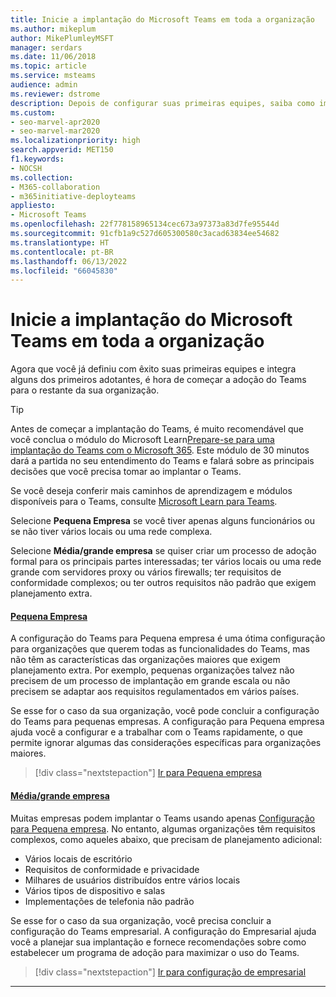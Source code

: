```yaml
---
title: Inicie a implantação do Microsoft Teams em toda a organização
ms.author: mikeplum
author: MikePlumleyMSFT
manager: serdars
ms.date: 11/06/2018
ms.topic: article
ms.service: msteams
audience: admin
ms.reviewer: dstrome
description: Depois de configurar suas primeiras equipes, saiba como implantar o Microsoft Teams na sua organização.
ms.custom:
- seo-marvel-apr2020
- seo-marvel-mar2020
ms.localizationpriority: high
search.appverid: MET150
f1.keywords:
- NOCSH
ms.collection:
- M365-collaboration
- m365initiative-deployteams
appliesto:
- Microsoft Teams
ms.openlocfilehash: 22f778158965134cec673a97373a83d7fe95544d
ms.sourcegitcommit: 91cfb1a9c527d605300580c3acad63834ee54682
ms.translationtype: HT
ms.contentlocale: pt-BR
ms.lasthandoff: 06/13/2022
ms.locfileid: "66045830"
---
```

# <a name="start-your-organization-wide-rollout-of-microsoft-teams"></a>Inicie a implantação do Microsoft Teams em toda a organização

Agora que você já definiu com êxito suas primeiras equipes e integra alguns dos primeiros adotantes, é hora de começar a adoção do Teams para o restante da sua organização.

> [!TIP]
> Antes de começar a implantação do Teams, é muito recomendável que você conclua o módulo do Microsoft Learn[Prepare-se para uma implantação do Teams com o Microsoft 365](/learn/modules/m365-teams-collab-prepare-deployment/). Este módulo de 30 minutos dará a partida no seu entendimento do Teams e falará sobre as principais decisões que você precisa tomar ao implantar o Teams.
>
> Se você deseja conferir mais caminhos de aprendizagem e módulos disponíveis para o Teams, consulte [Microsoft Learn para Teams](/learn/teams/).

Selecione **Pequena Empresa** se você tiver apenas alguns funcionários ou se não tiver vários locais ou uma rede complexa.

Selecione **Média/grande empresa** se quiser criar um processo de adoção formal para os principais partes interessadas; ter vários locais ou uma rede grande com servidores proxy ou vários firewalls; ter requisitos de conformidade complexos; ou ter outros requisitos não padrão que exigem planejamento extra.

#### <a name="small-business"></a>[Pequena Empresa](#tab/SmallBusiness)

A configuração do Teams para Pequena empresa é uma ótima configuração para organizações que querem todas as funcionalidades do Teams, mas não têm as características das organizações maiores que exigem planejamento extra. Por exemplo, pequenas organizações talvez não precisem de um processo de implantação em grande escala ou não precisem se adaptar aos requisitos regulamentados em vários países.

Se esse for o caso da sua organização, você pode concluir a configuração do Teams para pequenas empresas. A configuração para Pequena empresa ajuda você a configurar e a trabalhar com o Teams rapidamente, o que permite ignorar algumas das considerações específicas para organizações maiores.

> [!div class="nextstepaction"]
> [Ir para Pequena empresa](deploy-small-business.md)

#### <a name="mediumlarge-business"></a>[Média/grande empresa](#tab/LargeBusiness)

Muitas empresas podem implantar o Teams usando apenas [Configuração para Pequena empresa](deploy-small-business.md). No entanto, algumas organizações têm requisitos complexos, como aqueles abaixo, que precisam de planejamento adicional:

- Vários locais de escritório
- Requisitos de conformidade e privacidade
- Milhares de usuários distribuídos entre vários locais
- Vários tipos de dispositivo e salas
- Implementações de telefonia não padrão

Se esse for o caso da sua organização, você precisa concluir a configuração do Teams empresarial. A configuração do Empresarial ajuda você a planejar sua implantação e fornece recomendações sobre como estabelecer um programa de adoção para maximizar o uso do Teams.

> [!div class="nextstepaction"]
> [ Ir para configuração de empresarial](deploy-enterprise-overview.md)

---
